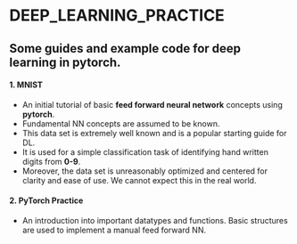 # DEEP_LEARNING_PRACTICE

## Some guides and example code for deep learning in pytorch. 

#### 1. MNIST
* An initial tutorial of basic **feed forward neural network** concepts using **pytorch**. 
* Fundamental NN concepts are assumed to be known. 
* This data set is extremely well known and is a popular starting guide for DL. 
* It is used for a simple classification task of identifying hand written digits from **0-9**. 
* Moreover, the data set is unreasonably optimized and centered for clarity and ease of use. We cannot expect this in the real world.

#### 2. PyTorch Practice
* An introduction into important datatypes and functions. Basic structures are used to implement a manual feed forward NN.
